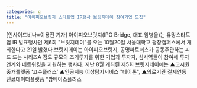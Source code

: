 ```yaml
---
categories: g
title: "아이피오브릿지 스타트업 IR행사 브릿지데이 참여기업 모집"
---
```

[인사이드비나=이용진 기자] 아이피오브릿지(IPO Bridge, 대표 임병을)는 유망스타트업 IR 발표행사인 제6회 "브릿지데이"를 오는 10월20일 서울대학교 평창캠퍼스에서 개최한다고 21일 밝혔다.브릿지데이는 아이피오브릿지, 공명파트너스가 공동주관하는 씨드 또는 시리즈A 정도 규모의 초기투자를 위한 기업과 투자자, 심사역들이 참여해 투자연계와 네트워킹을 지원하는 행사다. 지난 8월 개최된 제5회 브릿지데이에는 ▲고시원중개플랫폼 ‘고수플러스’ ▲인공지능 이상탐지서비스 "데이톤", ▲의료기관 결제연동 진료데이터플랫폼 "팜베이스플러스